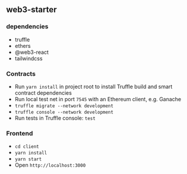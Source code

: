 ## web3-starter


### dependencies

- truffle
- ethers
- @web3-react
- tailwindcss


### Contracts

- Run `yarn install` in project root to install Truffle build and smart contract dependencies
- Run local test net in port `7545` with an Ethereum client, e.g. Ganache
- `truffle migrate --network development`
- `truffle console --network development`
- Run tests in Truffle console: `test`

### Frontend

- `cd client`
- `yarn install`
- `yarn start`
- Open `http://localhost:3000`